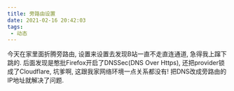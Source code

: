 ```yaml
---
title: 旁路由设置
date: 2021-02-16 20:42:03
tags:
 - 动态
---
```


今天在家里面折腾旁路由, 设置来设置去发现B站一直不走直连通道, 急得我上蹿下跳的.
后面发现是憨批Firefox开启了DNSSec(DNS Over Https), 还把provider锁成了Cloudflare, 坑爹啊, 这跟我家网络环境一点关系都没有!
把DNS改成旁路由的IP地址就解决了问题.